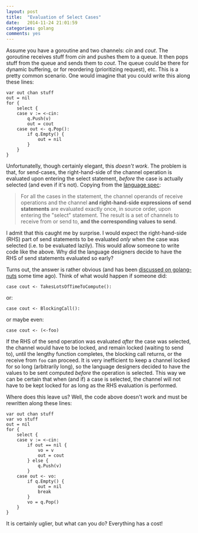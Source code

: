 ```yaml
---
layout: post
title:  "Evaluation of Select Cases"
date:   2014-11-24 21:01:59
categories: golang
comments: yes
---
```


Assume you have a goroutine and two channels: *cin* and *cout*. The
goroutine receives stuff from *cin* and pushes them to a queue. It
then pops stuff from the queue and sends them to *cout*. The queue
could be there for dynamic buffering, or for reordering (prioritizing
request), etc. This is a pretty common scenario. One would imagine
that you could write this along these lines:

    var out chan stuff
    out = nil
    for {
        select {
        case v := <-cin:
            q.Push(v)
            out = cout
        case out <- q.Pop():
            if q.Empty() {
                out = nil
            }
        }
    }

Unfortunatelly, though certainly elegant, this *doesn't work*. The
problem is that, for send-cases, the right-hand-side of the channel
operation is evaluated upon entering the select statement, *before*
the case is actually selected (and even if it's not). Copying from the
[language spec](http://golang.org/ref/spec#Select_statements):

> For all the cases in the statement, the channel operands of receive
> operations and the channel **and right-hand-side expressions of send
> statements** are evaluated exactly once, in source order, upon
> entering the "select" statement. The result is a set of channels to
> receive from or send to, **and the corresponding values to send**.

I admit that this caught me by surprise. I would expect the
right-hand-side (RHS) part of send statements to be evaluated *only*
when the case was selected (i.e. to be evaluated lazily). This would
allow someone to write code like the above. Why did the language
designers decide to have the RHS of send statements evaluated so
early?

Turns out, the answer is rather obvious (and has been [discussed on
golang-nuts](https://groups.google.com/d/topic/golang-nuts/qZO4kldyWak/discussion)
some time ago). Think of what would happen if someone did:

    case cout <- TakesLotsOfTimeToCompute():

or:

    case cout <- BlockingCall():

or maybe even:

    case cout <- (<-foo)

If the RHS of the send operation was evaluated *after* the case was
selected, the channel would have to be locked, and remain locked
(waiting to send to), until the lengthy function completes, the
blocking call returns, or the receive from ``foo`` can proceed. It is
very inefficient to keep a channel locked for so long (arbitrarily
long), so the language designers decided to have the values to be sent
computed *before* the operation is selected. This way we can be
certain that when (and if) a case is selected, the channel will not
have to be kept locked for as long as the RHS evaluation is performed.

Where does this leave us? Well, the code above doesn't work and must
be rewritten along these lines:

    var out chan stuff
    var vo stuff
    out = nil
    for {
        select {
        case v := <-cin:
            if out == nil {
                vo = v
                out = cout
            } else {
                q.Push(v)
            }
        case out <- vo:
            if q.Empty() {
                out = nil
                break
            }
            vo = q.Pop()
        }
    }

It is certainly uglier, but what can you do? Everything has a cost!
